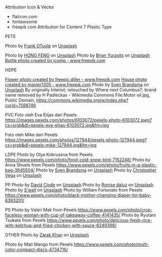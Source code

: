 
Attribution Icon & Vector
- flaticon.com
- fontawsome
- freepik.com
Attribution for Content 7 Plastic Type

PETE

Photo by <a href="https://unsplash.com/@fotoole1?utm_source=unsplash&utm_medium=referral&utm_content=creditCopyText">Frank OToole</a> on <a href="https://unsplash.com/s/photos/combs?utm_source=unsplash&utm_medium=referral&utm_content=creditCopyText">Unsplash</a>
  
Photo by <a href="https://unsplash.com/@cosmonaut647?utm_source=unsplash&utm_medium=referral&utm_content=creditCopyText">HONG FENG</a> on <a href="https://unsplash.com/s/photos/water-bottle?utm_source=unsplash&utm_medium=referral&utm_content=creditCopyText">Unsplash</a>
Photo by <a href="https://unsplash.com/@brian_yuri?utm_source=unsplash&utm_medium=referral&utm_content=creditCopyText">Brian Yurasits</a> on <a href="https://unsplash.com/?utm_source=unsplash&utm_medium=referral&utm_content=creditCopyText">Unsplash</a>
<a href='https://www.freepik.com/photos/bottle'>Bottle photo created by jcomp - www.freepik.com</a>


HDPE

<a href='https://www.freepik.com/photos/flower'>Flower photo created by freepic.diller - www.freepik.com</a>
<a href='https://www.freepik.com/photos/house'>House photo created by master1305 - www.freepik.com</a>
Photo by <a href="https://unsplash.com/@seffen99?utm_source=unsplash&utm_medium=referral&utm_content=creditCopyText">Sven Brandsma</a> on <a href="https://unsplash.com/s/photos/bottle?utm_source=unsplash&utm_medium=referral&utm_content=creditCopyText">Unsplash</a>
By originally Interiot; retouched by Where next Columbus?; brand name removed by H Padleckas - Wikimedia Commons File:Motor oil.jpg, Public Domain, https://commons.wikimedia.org/w/index.php?curid=7588746

PVC
Foto oleh Eva Elijas dari Pexels https://images.pexels.com/photos/6103072/pexels-photo-6103072.jpeg?cs=srgb&dl=pexels-eva-elijas-6103072.jpg&fm=jpg

Foto oleh Mike dari Pexels https://images.pexels.com/photos/127944/pexels-photo-127944.jpeg?cs=srgb&dl=pexels-mike-127944.jpg&fm=jpg

LDPE
Photo by Olya Kobruseva from Pexels https://www.pexels.com/photo/food-cold-snow-bird-7152248/
Photo by Anna Shvets from Pexels https://www.pexels.com/photo/fruits-in-a-plastic-bag-3645504/
Photo by <a href="https://unsplash.com/@seffen99?utm_source=unsplash&utm_medium=referral&utm_content=creditCopyText">Sven Brandsma</a> on <a href="https://unsplash.com/?utm_source=unsplash&utm_medium=referral&utm_content=creditCopyText">Unsplash</a> 
Photo by <a href="https://unsplash.com/@vegaguy?utm_source=unsplash&utm_medium=referral&utm_content=creditCopyText">Christopher Vega</a> on <a href="https://unsplash.com/s/photos/plastic?utm_source=unsplash&utm_medium=referral&utm_content=creditCopyText">Unsplash</a>
  
PP
Photo by <a href="https://unsplash.com/@davidclode?utm_source=unsplash&utm_medium=referral&utm_content=creditCopyText">David Clode</a> on <a href="https://unsplash.com/s/photos/ropes?utm_source=unsplash&utm_medium=referral&utm_content=creditCopyText">Unsplash</a>
Photo by <a href="https://unsplash.com/@ronisefoodie?utm_source=unsplash&utm_medium=referral&utm_content=creditCopyText">Ronise daluz</a> on <a href="https://unsplash.com/s/photos/clear-plastic-bags?utm_source=unsplash&utm_medium=referral&utm_content=creditCopyText">Unsplash</a>
Photo by <a href="https://unsplash.com/@swell?utm_source=unsplash&utm_medium=referral&utm_content=creditCopyText">S'well</a> on <a href="https://unsplash.com/s/photos/food-containers?utm_source=unsplash&utm_medium=referral&utm_content=creditCopyText">Unsplash</a>
Photo by William Fortunato from Pexels https://www.pexels.com/photo/black-mother-changing-diaper-for-baby-6393201/

PS
Photo by Valeri Mak from Pexels https://www.pexels.com/photo/crop-faceless-woman-with-cup-of-takeaway-coffee-4141435/
Photo by Ryutaro Tsukata from Pexels https://www.pexels.com/photo/delicious-fresh-rice-with-ketchup-and-fried-chicken-with-sauce-6249398/


OTHER
Photo by <a href="https://unsplash.com/@zarakvg?utm_source=unsplash&utm_medium=referral&utm_content=creditCopyText">Zarak Khan</a> on <a href="https://unsplash.com/s/photos/eyeglass?utm_source=unsplash&utm_medium=referral&utm_content=creditCopyText">Unsplash</a>
  
Photo by Mati Mango from Pexels https://www.pexels.com/photo/multi-color-compact-discs-4734716/

